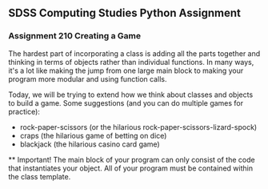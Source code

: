 ## SDSS Computing Studies Python Assignment
### Assignment 210 Creating a Game

The hardest part of incorporating a class is adding all the parts together and thinking in terms of objects rather than individual functions.  In many ways, it's a lot like making the jump from one large main block to making your program more modular and using function calls.

Today, we will be trying to extend how we think about classes and objects to build a game.  Some suggestions (and you can do multiple games for practice):

* rock-paper-scissors (or the hilarious rock-paper-scissors-lizard-spock)
* craps (the hilarious game of betting on dice)
* blackjack (the hilarious casino card game)

** Important!
The main block of your program can only consist of the code that instantiates your object.  All of your program must be contained within the class template.


